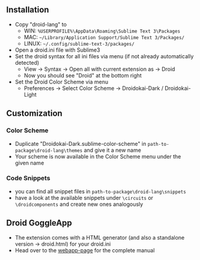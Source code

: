 ## Installation

- Copy "droid-lang" to
	- WIN: `%USERPROFILE%\AppData\Roaming\Sublime Text 3\Packages`
	- MAC: `~/Library/Application Support/Sublime Text 3/Packages/`
	- LINUX: `~/.config/sublime-text-3/packages/`
- Open a droid.ini file with Sublime3
- Set the droid syntax for all ini files via menu (if not already automatically detected)
	- View -> Syntax -> Open all with current extension as -> Droid
	- Now you should see "Droid" at the bottom right
- Set the Droid Color Scheme via menu
	- Preferences -> Select Color Scheme -> Droidokai-Dark / Droidokai-Light

## Customization

### Color Scheme

- Duplicate "Droidokai-Dark.sublime-color-scheme" in `path-to-package\droid-lang\themes` and give it a new name
- Your scheme is now available in the Color Scheme menu under the given name

### Code Snippets

- you can find all snippet files in `path-to-package\droid-lang\snippets`
- have a look at the available snippets under `\circuits` or `\droidcomponents` and create new ones analogously

## Droid GoggleApp

- The extension comes with a HTML generator (and also a standalone version -> droid.html) for your droid.ini
- Head over to the [webapp-page](https://github.com/letmp/droid-pack/tree/main/webapp) for the complete manual